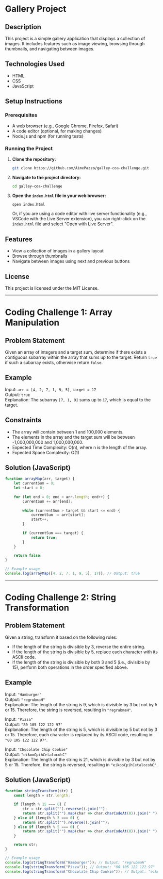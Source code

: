 # Gallery Project

## Description

This project is a simple gallery application that displays a collection of images. It includes features such as image viewing, browsing through thumbnails, and navigating between images.

## Technologies Used

- HTML
- CSS
- JavaScript

## Setup Instructions

### Prerequisites

- A web browser (e.g., Google Chrome, Firefox, Safari)
- A code editor (optional, for making changes)
- Node.js and npm (for running tests)

### Running the Project

1. **Clone the repository:**

   ```sh
   git clone https://github.com/AimePazzo/galley-coa-challenge.git
   ```

2. **Navigate to the project directory:**

   ```sh
   cd galley-coa-challenge
   ```

3. **Open the `index.html` file in your web browser:**

   ```sh
   open index.html
   ```

   Or, if you are using a code editor with live server functionality (e.g., VSCode with the Live Server extension), you can right-click on the `index.html` file and select "Open with Live Server".

## Features

- View a collection of images in a gallery layout
- Browse through thumbnails
- Navigate between images using next and previous buttons

## License

This project is licensed under the MIT License.

---

# Coding Challenge 1: Array Manipulation

## Problem Statement

Given an array of integers and a target sum, determine if there exists a contiguous subarray within the array that sums up to the target. Return `true` if such a subarray exists, otherwise return `false`.

## Example

Input: `arr = [4, 2, 7, 1, 9, 5]`, `target = 17`  
Output: `true`  
Explanation: The subarray `[7, 1, 9]` sums up to `17`, which is equal to the target.

## Constraints

- The array will contain between 1 and 100,000 elements.
- The elements in the array and the target sum will be between -1,000,000,000 and 1,000,000,000.
- Expected Time Complexity: O(n), where n is the length of the array.
- Expected Space Complexity: O(1)

## Solution (JavaScript)

```javascript
function arrayMap(arr, target) {
    let currentSum = 0;
    let start = 0;
    
    for (let end = 0; end < arr.length; end++) {
        currentSum += arr[end];
        
        while (currentSum > target && start <= end) {
            currentSum -= arr[start];
            start++;
        }
        
        if (currentSum === target) {
            return true;
        }
    }
    
    return false;
}

// Example usage
console.log(arrayMap([4, 2, 7, 1, 9, 5], 17)); // Output: true
```

---

# Coding Challenge 2: String Transformation

## Problem Statement

Given a string, transform it based on the following rules:
- If the length of the string is divisible by 3, reverse the entire string.
- If the length of the string is divisible by 5, replace each character with its ASCII code.
- If the length of the string is divisible by both 3 and 5 (i.e., divisible by 15), perform both operations in the order specified above.

## Example

Input: `"Hamburger"`  
Output: `"regrubmaH"`  
Explanation: The length of the string is 9, which is divisible by 3 but not by 5 or 15. Therefore, the string is reversed, resulting in `"regrubmaH"`.

Input: `"Pizza"`  
Output: `"80 105 122 122 97"`  
Explanation: The length of the string is 5, which is divisible by 5 but not by 3 or 15. Therefore, each character is replaced by its ASCII code, resulting in `"80 105 122 122 97"`.

Input: `"Chocolate Chip Cookie"`  
Output: `"eikooCpihCetalocohC"`  
Explanation: The length of the string is 21, which is divisible by 3 but not by 5 or 15. Therefore, the string is reversed, resulting in `"eikooCpihCetalocohC"`.

## Solution (JavaScript)

```javascript
function stringTransform(str) {
    const length = str.length;

    if (length % 15 === 0) {
        str = str.split("").reverse().join("");
        return str.split("").map(char => char.charCodeAt(0)).join(" ");
    } else if (length % 3 === 0) {
        return str.split("").reverse().join("");
    } else if (length % 5 === 0) {
        return str.split("").map(char => char.charCodeAt(0)).join(" ");
    }

    return str;
}

// Example usage
console.log(stringTransform("Hamburger")); // Output: "regrubmaH"
console.log(stringTransform("Pizza")); // Output: "80 105 122 122 97"
console.log(stringTransform("Chocolate Chip Cookie")); // Output: "eikooCpihCetalocohC"
```